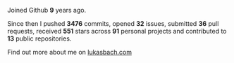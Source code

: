 Joined Github **9** years ago.

Since then I pushed **3476** commits, opened **32** issues, submitted **36** pull requests, received **551** stars across **91** personal projects and contributed to **13** public repositories.

Find out more about me on [lukasbach.com](https://lukasbach.com)
